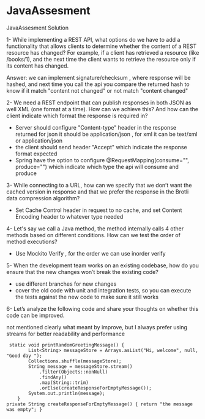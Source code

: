 # JavaAssesment
JavaAssesment Solution

1- While implementing a REST API, what options do we have to add a functionality that allows clients to determine whether the content of a REST resource has changed? For example, if a client has retrieved a resource (like /books/1), and the next time the client wants to retrieve the resource only if its content has changed.

Answer: we can implement signature/checksum , where response will be hashed, and next time you call the api you compare the returned hash to know if it match "content not changed" or not match "content changed"


2- We need a REST endpoint that can publish responses in both JSON as well XML (one format at a time). How can we achieve this? And how can the client indicate which format the response is required in?

- Server should configure "Content-type" header in the response returned for json it should be application/json , for xml it can be text/xml or application/json
- the client should send header "Accept" which indicate the response format expected
- Spring have the option to configure @RequestMapping(consume="", produce="") which indicate which type the api will consume and produce


3- While connecting to a URL, how can we specify that we don’t want the cached version in response and that we prefer the response in the Brotli data compression algorithm?

- Set Cache Control header in request to no cache, and set Content Encoding header to whatever type needed

4- Let's say we call a Java method, the method internally calls 4 other methods based on different conditions. How can we test the order of method executions?

- Use Mockito Verify , for the order we can use inorder verify

5- When the development team works on an existing codebase, how do you ensure that the new changes won’t break the existing code?

 - use different branches for new changes
 - cover the old code with unit and integration tests, so you can execute the tests against the new code to make sure it still works

6- Let’s analyze the following code and share your thoughts on whether this code can be improved.

not mentioned clearly what meant by improve, but I always prefer using streams for better readability and performance

```
 static void printRandomGreetingMessage() {
        List<String> messageStore = Arrays.asList("Hi, welcome", null, "Good day ");
        Collections.shuffle(messageStore);
        String message = messageStore.stream()
            .filter(Objects::nonNull)
            .findAny()
            .map(String::trim)
            .orElse(createResponseForEmptyMessage());
        System.out.println(message);
    }
private String createResponseForEmptyMessage() { return "the message was empty"; }
```


